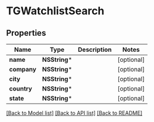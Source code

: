 # TGWatchlistSearch

## Properties
Name | Type | Description | Notes
------------ | ------------- | ------------- | -------------
**name** | **NSString*** |  | [optional] 
**company** | **NSString*** |  | [optional] 
**city** | **NSString*** |  | [optional] 
**country** | **NSString*** |  | [optional] 
**state** | **NSString*** |  | [optional] 

[[Back to Model list]](../README.md#documentation-for-models) [[Back to API list]](../README.md#documentation-for-api-endpoints) [[Back to README]](../README.md)


